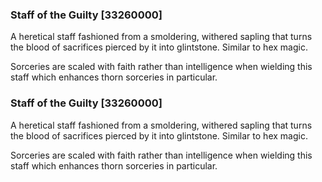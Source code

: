### Staff of the Guilty [33260000]

A heretical staff fashioned from a smoldering, withered sapling that turns the blood of sacrifices pierced by it into glintstone. Similar to hex magic.

Sorceries are scaled with faith rather than intelligence when wielding this staff which enhances thorn sorceries in particular.### Staff of the Guilty [33260000]

A heretical staff fashioned from a smoldering, withered sapling that turns the blood of sacrifices pierced by it into glintstone. Similar to hex magic.

Sorceries are scaled with faith rather than intelligence when wielding this staff which enhances thorn sorceries in particular.